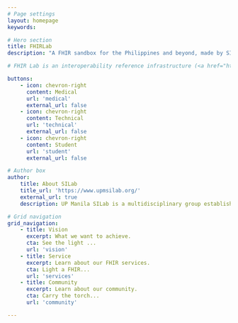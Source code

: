 ```yaml
---
# Page settings
layout: homepage
keywords:

# Hero section
title: FHIRLab
description: "A FHIR sandbox for the Philippines and beyond, made by SILab. Take the tour:"

# FHIR Lab is an interoperability reference infrastructure (<a href="https://en.wikipedia.org/wiki/Sandbox_(software_development)">sandbox</a>), co-developed by <a href="https://www.upmsilab.org/">UPM SILab</a> and <a href="http://csiro.au">CSIRO, Australia</a> as part of the Strengthening Standards Capability Project (SSCP) for improved adoption of data standards and interoperability in the Southeast Asia and Pacific region​.

buttons:
    - icon: chevron-right
      content: Medical
      url: 'medical'
      external_url: false
    - icon: chevron-right
      content: Technical
      url: 'technical'
      external_url: false
    - icon: chevron-right
      content: Student
      url: 'student'
      external_url: false

# Author box
author:
    title: About SILab
    title_url: 'https://www.upmsilab.org/'
    external_url: true
    description: UP Manila SILab is a multidisciplinary group established at the National Institutes of Health composed of members from different sectors with a vision of quality health for the underserved through the appropriate use of information technology. 

# Grid navigation
grid_navigation:
    - title: Vision
      excerpt: What we want to achieve.
      cta: See the light ...
      url: 'vision'
    - title: Service
      excerpt: Learn about our FHIR services.
      cta: Light a FHIR...
      url: 'services'
    - title: Community
      excerpt: Learn about our community.
      cta: Carry the torch...
      url: 'community'

---
```


